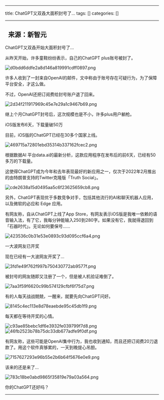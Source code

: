 
--- 
title:  ChatGPT又双叒大面积封号了... 
tags: []
categories: [] 

---
##   来源：新智元

ChatGPT又双叒开始大面积封号了...

从昨天开始，许多童鞋纷纷表示，自己的ChatGPT plus账号被封了。

<img src="https://img-blog.csdnimg.cn/img_convert/d0bdd6ddfe2a8d146a819991cdff0897.png" alt="d0bdd6ddfe2a8d146a819991cdff0897.png">

许多人收到了一封来自OpenAI的邮件，文中称由于账号存在可疑行为，为了保障平台安全，才这么做。

不过，OpenAI还把订阅费给封号账户退了回来。

<img src="https://img-blog.csdnimg.cn/img_convert/2d34f211917969c45e7e29a1c9467b69.png" alt="2d34f211917969c45e7e29a1c9467b69.png">

继上个月ChatGPT封号后，这次规模也是不小，许多plus用户躺枪。

iOS版发布6天，下载量破50万

目前，iOS版的ChatGPT已经在30多个国家上线。

<img src="https://img-blog.csdnimg.cn/img_convert/469715a72801ebd35314b337162fcec2.png" alt="469715a72801ebd35314b337162fcec2.png">

根据数据AI 平台data.ai的最新分析，这款应用程序在发布后的前6天，已经有50多万的下载量。

这使得ChatGPT成为今年和去年表现最好的新应用之一，仅次于2022年2月推出的由特朗普支持的Twitter克隆版「Truth Social」。

<img src="https://img-blog.csdnimg.cn/img_convert/cde2638a15d0495aa5c6f23625659cb8.png" alt="cde2638a15d0495aa5c6f23625659cb8.png">

另外，ChatGPT表现优于多数竞争对手，包括其他流行的AI和聊天机器人应用，以及微软的必应和 Edge 应用。

有网友称，自从ChatGPT上线了App Store，有网友表示iOS版是我唯一依赖的语音输入法，有了它，我每分钟能输入250到280字。如果没有它，我就得退回到「石器时代」。无论如何要保号......

<img src="https://img-blog.csdnimg.cn/img_convert/423536c0b31e53e0893c93d095ccf6a4.png" alt="423536c0b31e53e0893c93d095ccf6a4.png">

一大波网友已开奖

现在已经有一大波网友开奖了...

<img src="https://img-blog.csdnimg.cn/img_convert/3fd1e49f762f997b750430772ab9577f.png" alt="3fd1e49f762f997b750430772ab9577f.png">

被封号的网友随即又注册了一个，但是被人机验证难倒了。

<img src="https://img-blog.csdnimg.cn/img_convert/7aa3f59f6620c99b574129cfbf6f75d7.png" alt="7aa3f59f6620c99b574129cfbf6f75d7.png">

有的人每天战战兢兢，一醒来，就要先向ChatGPT问好。

<img src="https://img-blog.csdnimg.cn/img_convert/8145c4ec113e8d78eaebde95c45db1f9.png" alt="8145c4ec113e8d78eaebde95c45db1f9.png">

每天都在等待开奖的心情。

<img src="https://img-blog.csdnimg.cn/img_convert/c93ae85bebc1df6e3932fe039799f7d8.png" alt="c93ae85bebc1df6e3932fe039799f7d8.png">

<img src="https://img-blog.csdnimg.cn/img_convert/46fb2523b78b75dc33db677adfe9f0df.png" alt="46fb2523b78b75dc33db677adfe9f0df.png">

有网友称，这些可能是OpenAI集中行为，我也收到通知，而且还把订阅费20刀退款了。用这个软件真够累的，一天到晚提心吊胆。

<img src="https://img-blog.csdnimg.cn/img_convert/7157627293e96b55e2b6b64f5676e0e9.png" alt="7157627293e96b55e2b6b64f5676e0e9.png">

该来的还是来了...

<img src="https://img-blog.csdnimg.cn/img_convert/783c18be0abd9865f35819e79a03a564.png" alt="783c18be0abd9865f35819e79a03a564.png">

你的ChatGPT还好吗？
- - - - - 